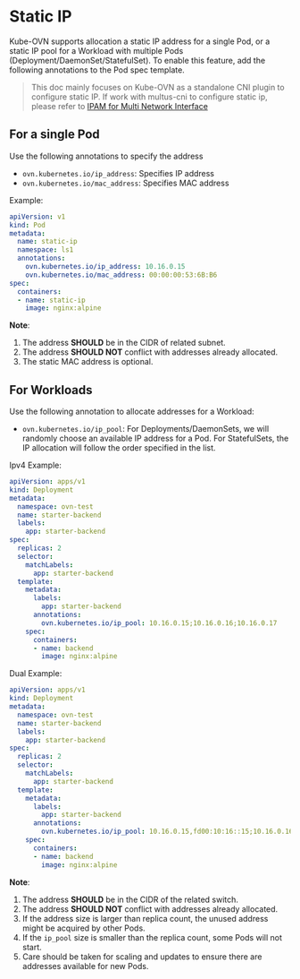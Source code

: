 # Static IP

Kube-OVN supports allocation a static IP address for a single Pod, or a static IP pool for a Workload with multiple Pods (Deployment/DaemonSet/StatefulSet). To enable this feature, add the following annotations to the Pod spec template.

> This doc mainly focuses on Kube-OVN as a standalone CNI plugin to configure static IP.
> If work with multus-cni to configure static ip, please refer to [IPAM for Multi Network Interface](./multi-nic.md)

## For a single Pod

Use the following annotations to specify the address
- `ovn.kubernetes.io/ip_address`: Specifies IP address
- `ovn.kubernetes.io/mac_address`: Specifies MAC address

Example:

```yaml
apiVersion: v1
kind: Pod
metadata:
  name: static-ip
  namespace: ls1
  annotations:
    ovn.kubernetes.io/ip_address: 10.16.0.15
    ovn.kubernetes.io/mac_address: 00:00:00:53:6B:B6
spec:
  containers:
  - name: static-ip
    image: nginx:alpine
```

**Note**:

1. The address **SHOULD** be in the CIDR of related subnet.
2. The address **SHOULD NOT** conflict with addresses already allocated.
3. The static MAC address is optional.

## For Workloads

Use the following annotation to allocate addresses for a Workload:
-  `ovn.kubernetes.io/ip_pool`: For Deployments/DaemonSets, we will randomly choose an available IP address for a Pod. For StatefulSets, the IP allocation will follow the order specified in the list.

Ipv4 Example:

```yaml
apiVersion: apps/v1
kind: Deployment
metadata:
  namespace: ovn-test
  name: starter-backend
  labels:
    app: starter-backend
spec:
  replicas: 2
  selector:
    matchLabels:
      app: starter-backend
  template:
    metadata:
      labels:
        app: starter-backend
      annotations:
        ovn.kubernetes.io/ip_pool: 10.16.0.15;10.16.0.16;10.16.0.17
    spec:
      containers:
      - name: backend
        image: nginx:alpine
```

Dual Example:

```yaml
apiVersion: apps/v1
kind: Deployment
metadata:
  namespace: ovn-test
  name: starter-backend
  labels:
    app: starter-backend
spec:
  replicas: 2
  selector:
    matchLabels:
      app: starter-backend
  template:
    metadata:
      labels:
        app: starter-backend
      annotations:
        ovn.kubernetes.io/ip_pool: 10.16.0.15,fd00:10:16::15;10.16.0.16,fd00:10:16::18;10.16.0.17,fd00:10:16::17
    spec:
      containers:
      - name: backend
        image: nginx:alpine
```

**Note**:

1. The address **SHOULD** be in the CIDR of the related switch.
2. The address **SHOULD NOT** conflict with addresses already allocated.
3. If the address size is larger than replica count, the unused address might be acquired by other Pods.
4. If the `ip_pool` size is smaller than the replica count, some Pods will not start.
5. Care should be taken for scaling and updates to ensure there are addresses available for new Pods.
